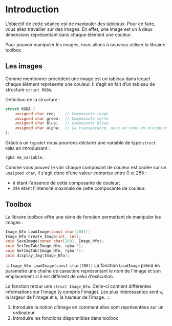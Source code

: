 # Introduction

L’objectif de cette séance est de manipuler des tableaux. Pour ce faire, vous allez travailler sur des images. En effet, une image est un  à deux dimensions représentant dans chaque élément une couleur.

Pour pouvoir manipuler les images, nous allons à nouveau utiliser la librairie toolbox.

## Les images

Comme mentionner précédent une image est un tableau dans lequel chaque élément représente une couleur.
Il s’agit en fait d’un tableau de structure  `struct RGBA`.

Définition de la structure : 
```c
struct RGBA {
    unsigned char red;    // Composante rouge
    unsigned char green;  // Composante verte
    unsigned char blue;   // Composante bleue
    unsigned char alpha;  // La transparence, nous ne nous en occuperont pas
};
```
Grâce à un `typedef` nous pourrons déclarer une variable de type `struct RGBA` en introduisant :
```c
rgba ma_variable;
```

Comme vous pouvez le voir chaque composant de couleur est codée sur un `unsigned char`, il s'agit donc d'une valeur comprise entre 0 et 255 :
- `0` étant l'absence de cette composante de couleur;
- `255` étant l'intensité maximale de cette composante de couleur.

## Toolbox

La libraire toolbox offre une série de fonction permettant de manipuler les images :
```c
Image_Nfo LoadImage(const char[200]);
Image_Nfo Create_Image(int, int);
void SaveImage(const char[200], Image_Nfo);
void SetImgTab(Image_Nfo, rgba *);
void GetImgTab(Image_Nfo, rgba *);
void display_Img(Image_Nfo);
```

::: `Image_Nfo LoadImage(const char[200])`
La fonction `LoadImage` prend en paramètre une chaîne de caractère représentant le nom de l'image et son emplacement si il est différent de celui d'exécution.

La fonction retour une `struct Image_Nfo`. Celle-ci contient différentes informations sur l'image (y compris l'image). Les plus intéressantes sont `w`, la largeur de l'image et `h`, la hauteur de l'image.
:::

1. Introduire la notion d'image en comment elles sont représentées sur un ordinateur
1. Introduire les fonctions disponnibles dans toolbox